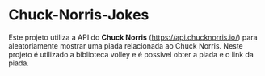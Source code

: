 # Chuck-Norris-Jokes
Este projeto utiliza a API do **Chuck Norris** (https://api.chucknorris.io/) para aleatoriamente mostrar uma piada relacionada ao Chuck Norris. Neste projeto é utilizado a biblioteca volley e é possivel obter a piada e o link da piada.

